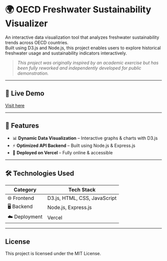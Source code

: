 # 🌍 OECD Freshwater Sustainability Visualizer

An interactive data visualization tool that analyzes freshwater sustainability trends across OECD countries.  
Built using D3.js and Node.js, this project enables users to explore historical freshwater usage and sustainability indicators interactively.

> _This project was originally inspired by an academic exercise but has been fully reworked and independently developed for public demonstration._

---

## 🔗 Live Demo
[Visit here](https://data-visualisation-d3-23hbw3wf1.vercel.app)

---

## 📌 Features
- 📊 **Dynamic Data Visualization** – Interactive graphs & charts with D3.js
- ⚡ **Optimized API Backend** – Built using Node.js & Express.js
- 🚀 **Deployed on Vercel** – Fully online & accessible

---

## 🛠️ Technologies Used

| Category   | Tech Stack                     |
|------------|--------------------------------|
| 🌐 Frontend | D3.js, HTML, CSS, JavaScript   |
| 🖥️ Backend  | Node.js, Express.js            |
| ☁️ Deployment | Vercel                       |

---

## License
This project is licensed under the MIT License.
